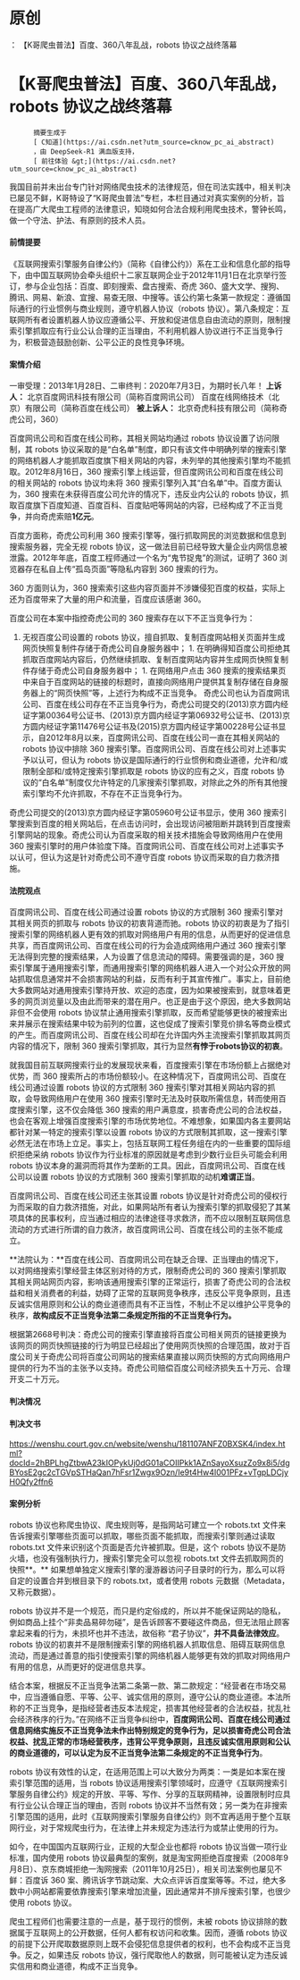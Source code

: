 # 原创
：  【K哥爬虫普法】百度、360八年乱战，robots 协议之战终落幕

# 【K哥爬虫普法】百度、360八年乱战，robots 协议之战终落幕


          摘要生成于
          [ C知道](https://ai.csdn.net?utm_source=cknow_pc_ai_abstract) 
          ，由 DeepSeek-R1 满血版支持，
          [ 前往体验 &gt;](https://ai.csdn.net?utm_source=cknow_pc_ai_abstract)

> 
我国目前并未出台专门针对网络爬虫技术的法律规范，但在司法实践中，相关判决已屡见不鲜，K哥特设了“K哥爬虫普法”专栏，本栏目通过对真实案例的分析，旨在提高广大爬虫工程师的法律意识，知晓如何合法合规利用爬虫技术，警钟长鸣，做一个守法、护法、有原则的技术人员。


#### 前情提要

《互联网搜索引擎服务自律公约》（简称《自律公约》）系在工业和信息化部的指导下，由中国互联网协会牵头组织十二家互联网企业于2012年11月1日在北京举行签订，参与企业包括：百度、即刻搜索、盘古搜索、奇虎 360、盛大文学、搜狗、腾讯、网易、新浪、宜搜、易查无限、中搜等。该公约第七条第一款规定：遵循国际通行的行业惯例与商业规则，遵守机器人协议（robots 协议）。第八条规定：互联网所有者设置机器人协议应遵循公平、开放和促进信息自由流动的原则，限制搜索引擎抓取应有行业公认合理的正当理由，不利用机器人协议进行不正当竞争行为，积极营造鼓励创新、公平公正的良性竞争环境。

#### 案情介绍

> 
一审受理：2013年1月28日、二审终判：2020年7月3日，为期时长八年！
**上诉人：**
北京百度网讯科技有限公司（简称百度网讯公司）
百度在线网络技术（北京）有限公司（简称百度在线公司）
**被上诉人：**
北京奇虎科技有限公司（简称奇虎公司，360）


百度网讯公司和百度在线公司称，其相关网站均通过 robots 协议设置了访问限制，其 robots 协议采取的是“白名单”制度，即只有该文件中明确列举的搜索引擎的网络机器人才能抓取百度旗下相关网站的内容，未列举的其他搜索引擎均不能抓取。2012年8月16日，360 搜索引擎上线运营，但百度网讯公司和百度在线公司的相关网站的 robots 协议均未将 360 搜索引擎列入其“白名单”中。百度方面认为，360 搜索在未获得百度公司允许的情况下，违反业内公认的 robots 协议，抓取百度旗下百度知道、百度百科、百度贴吧等网站的内容，已经构成了不正当竞争，并向奇虎索赔**1亿元**。

百度方面称，奇虎公司利用 360 搜索引擎等，强行抓取网民的浏览数据和信息到搜索服务器，完全无视 robots 协议，这一做法目前已经导致大量企业内网信息被泄露。2012年年底，百度工程师通过一个名为“鬼节捉鬼”的测试，证明了 360 浏览器存在私自上传“孤岛页面”等隐私内容到 360 搜索的行为。

360 方面则认为，360 搜索索引这些内容页面并不涉嫌侵犯百度的权益，实际上还为百度带来了大量的用户和流量，百度应该感谢 360。

百度公司在本案中指控奇虎公司的 360 搜索存在以下不正当竞争行为：
1.  无视百度公司设置的 robots 协议，擅自抓取、复制百度网站相关页面并生成网页快照复制件存储于奇虎公司自身服务器中； 1.  在明确得知百度公司拒绝其抓取百度网站内容后，仍然继续抓取、复制百度网站内容并生成网页快照复制件存储于奇虎公司自身服务器中； 1.  在网络用户点击 360 搜索的搜索结果页中来自于百度网站的链接的标题时，直接向网络用户提供其复制存储在自身服务器上的“网页快照”等，上述行为构成不正当竞争。 
奇虎公司也认为百度网讯公司、百度在线公司存在不正当竞争行为，奇虎公司提交的(2013)京方圆内经证字第00364号公证书、(2013)京方圆内经证字第06932号公证书、(2013)京方圆内经证字第11476号公证书及(2015)京方圆内经证字第00228号公证书显示，自2012年8月以来，百度网讯公司、百度在线公司一直在其相关网站的 robots 协议中排除 360 搜索引擎。百度网讯公司、百度在线公司对上述事实予以认可，但认为 robots 协议是国际通行的行业惯例和商业道德，允许和/或限制全部和/或特定搜索引擎抓取是 robots 协议的应有之义，百度 robots 协议的“白名单”制度仅允许特定的几家搜索引擎抓取，对除此之外的所有其他搜索引擎均不允许抓取，不存在不正当竞争行为。

奇虎公司提交的(2013)京方圆内经证字第05960号公证书显示，使用 360 搜索引擎搜索到百度的相关网站后，在点击访问时，会出现访问被阻断并跳转到百度搜索引擎网站的现象。奇虎公司认为百度采取的相关技术措施会导致网络用户在使用 360 搜索引擎时的用户体验度下降。百度网讯公司、百度在线公司对上述事实予以认可，但认为这是针对奇虎公司不遵守百度 robots 协议而采取的自力救济措施。

#### 法院观点

百度网讯公司、百度在线公司通过设置 robots 协议的方式限制 360 搜索引擎对其相关网页的抓取与 robots 协议的初衷背道而驰。robots 协议的初衷是为了指引搜索引擎的网络机器人更有效的抓取对网络用户有用的信息，从而更好的促进信息共享，而百度网讯公司、百度在线公司的行为会造成网络用户通过 360 搜索引擎无法得到完整的搜索结果，人为设置了信息流动的障碍。需要强调的是，360 搜索引擎属于通用搜索引擎，而通用搜索引擎的网络机器人进入一个对公众开放的网站抓取信息通常并不会损害网站的利益，反而有利于其宣传推广。事实上，目前绝大多数网站对通用搜索引擎持开放、欢迎的态度，因为如果被搜索到，就意味着更多的网页浏览量以及由此而带来的潜在用户。也正是由于这个原因，绝大多数网站非但不会使用 robots 协议禁止通用搜索引擎抓取，反而希望能够更快的被搜索出来并展示在搜索结果中较为前列的位置，这也促成了搜索引擎竞价排名等商业模式的产生。而百度网讯公司、百度在线公司却在允许国内外主流搜索引擎抓取其网页内容的情况下，限制 360 搜索引擎抓取，其行为显然**有悖于robots协议的初衷**。

就我国目前互联网搜索行业的发展现状来看，百度搜索引擎在市场份额上占据绝对优势，而 360 搜索所占的市场份额较小。在这种情况下，百度网讯公司、百度在线公司通过设置 robots 协议的方式限制 360 搜索引擎对其相关网站内容的抓取，会导致网络用户在使用 360 搜索引擎时无法及时获取所需信息，转而使用百度搜索引擎，这不仅会降低 360 搜索的用户满意度，损害奇虎公司的合法权益，也会在客观上增强百度搜索引擎的市场优势地位。不难想象，如果国内各主要网站都针对某一特定的搜索引擎以设置 robots 协议的方式限制其抓取，这一搜索引擎必然无法在市场上立足。事实上，包括互联网工程任务组在内的一些重要的国际组织拒绝采纳 robots 协议作为行业标准的原因就是考虑到少数行业巨头可能会利用 robots 协议本身的漏洞而将其作为垄断的工具。因此，百度网讯公司、百度在线公司以设置 robots 协议的方式限制 360 搜索引擎抓取的动机**难谓正当**。

百度网讯公司、百度在线公司还主张其设置 robots 协议是针对奇虎公司的侵权行为而采取的自力救济措施，对此，如果网站所有者认为搜索引擎的抓取侵犯了其某项具体的民事权利，应当通过相应的法律途径寻求救济，而不应以限制互联网信息流动的方式进行所谓的自力救济，故百度网讯公司、百度在线公司的主张不能成立。

**法院认为：**百度在线公司、百度网讯公司在缺乏合理、正当理由的情况下，以对网络搜索引擎经营主体区别对待的方式，限制奇虎公司的 360 搜索引擎抓取其相关网站网页内容，影响该通用搜索引擎的正常运行，损害了奇虎公司的合法权益和相关消费者的利益，妨碍了正常的互联网竞争秩序，违反公平竞争原则，且违反诚实信用原则和公认的商业道德而具有不正当性，不制止不足以维护公平竞争的秩序，**故构成反不正当竞争法第二条规定所指的不正当竞争行为。**

根据第2668号判决：奇虎公司的搜索引擎直接将百度公司相关网页的链接更换为该网页的网页快照链接的行为明显已经超出了使用网页快照的合理范围，故对于百度公司关于奇虎公司将百度公司网站的搜索结果直接以网页快照的方式向网络用户提供的行为不当的主张予以支持。奇虎公司赔偿百度公司经济损失五十万元、合理开支二十万元。

#### 判决情况

#### 判决文书

https://wenshu.court.gov.cn/website/wenshu/181107ANFZ0BXSK4/index.html?docId=2hBPLhgZtbwA23kIOPykUj0dG01aCOIIPkk1AZnSayoXsuzZo9x8i5/dgBYosE2gc2cTGVpSTHaQan7hFsr1Zwgx9Ozn/Ie9t4Hw4I001PFz+vTgpLDCjyH0Qfy2ffn6

#### 案例分析

robots 协议也称爬虫协议、爬虫规则等，是指网站可建立一个 robots.txt 文件来告诉搜索引擎哪些页面可以抓取，哪些页面不能抓取，而搜索引擎则通过读取 robots.txt 文件来识别这个页面是否允许被抓取。但是，这个 robots 协议不是防火墙，也没有强制执行力，搜索引擎完全可以忽视 robots.txt 文件去抓取网页的快照**。** 如果想单独定义搜索引擎的漫游器访问子目录时的行为，那么可以将自定的设置合并到根目录下的 robots.txt，或者使用 robots 元数据（Metadata，又称元数据）。

robots 协议并不是一个规范，而只是约定俗成的，所以并不能保证网站的隐私，例如商品上挂个“非卖品易碎勿碰”，是告诉顾客不要碰这件商品，但无法阻止顾客拿起来看的行为，未损坏也并不违法，故俗称 “君子协议”，**并不具备法律效应**。robots 协议的初衷并不是限制搜索引擎的网络机器人抓取信息、阻碍互联网信息流动，而是通过善意的指引使搜索引擎的网络机器人能够更有效的抓取对网络用户有用的信息，从而更好的促进信息共享。

结合本案，根据反不正当竞争法第二条第一款、第二款规定：“经营者在市场交易中，应当遵循自愿、平等、公平、诚实信用的原则，遵守公认的商业道德。本法所称的不正当竞争，是指经营者违反本法规定，损害其他经营者的合法权益，扰乱社会经济秩序的行为。”在网络不正当竞争纠纷中，**百度网讯公司、百度在线公司通过信息网络实施反不正当竞争法未作出特别规定的竞争行为，足以损害奇虎公司合法权益、扰乱正常的市场经营秩序，违背公平竞争原则，且违反诚实信用原则和公认的商业道德的，可以认定为反不正当竞争法第二条规定的不正当竞争行为**。

robots 协议有效性的认定，在适用范围上可以大致分为两类：一类是如本案在搜索引擎范围的适用，当 robots 协议适用搜索引擎领域时，应遵守《互联网搜索引擎服务自律公约》规定的开放、平等、写作、分享的互联网精神，设置限制时应具有行业公认合理正当的理由，否则 robots 协议并不当然有效；另一类为在非搜索引擎范围的适用，此时《互联网搜索引擎服务自律公约》则不宜再适用于整个互联网行业，对于常规爬虫行为，在法律上并未规定为违法行为或禁止使用的行为。

如今，在中国国内互联网行业，正规的大型企业也都将 robots 协议当做一项行业标准，国内使用 robots 协议最典型的案例，就是淘宝网拒绝百度搜索（2008年9月8日）、京东商城拒绝一淘网搜索（2011年10月25日），相关司法案例也屡见不鲜：百度诉 360 案、腾讯诉字节跳动案、大众点评诉百度案等等。不过，绝大多数中小网站都需要依靠搜索引擎来增加流量，因此通常并不排斥搜索引擎，也很少使用 robots 协议。

爬虫工程师们也需要注意的一点是，基于现行的惯例，未被 robots 协议排除的数据属于互联网上的公开数据，任何人都有权访问和收集。因而，遵循 robots 协议的前提下公开爬取数据原则上既不会侵犯信息提供者的权利，也不会构成不正当竞争。反之，如果违反 robots 协议，强行爬取他人的数据，则可能被认定为违反诚实信用和商业道德，构成不正当竞争。
